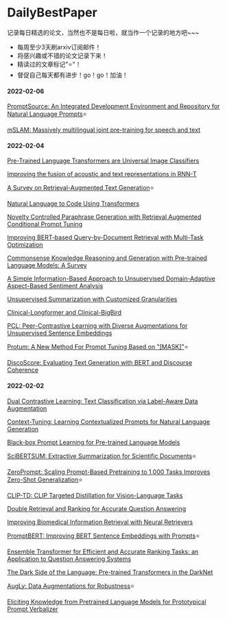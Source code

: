 # DailyBestPaper
记录每日精选的论文，当然也不是每日啦，就当作一个记录的地方吧~~~
- 每周至少3天刷arxiv订阅邮件！
- 将感兴趣或不错的论文记录下来！
- 精读过的文章标记"⭐"！
- 督促自己每天都有进步！go！go！加油！

#### 2022-02-06
[PromptSource: An Integrated Development Environment and Repository for Natural Language Prompts](https://arxiv.org/pdf/2202.01279.pdf)⭐

[mSLAM: Massively multilingual joint pre-training for speech and text](https://arxiv.org/abs/2202.01374)


#### 2022-02-04
[Pre-Trained Language Transformers are Universal Image Classifiers](https://arxiv.org/abs/2201.10182)

[Improving the fusion of acoustic and text representations in RNN-T](https://arxiv.org/abs/2201.10240)

[A Survey on Retrieval-Augmented Text Generation](https://arxiv.org/pdf/2202.01110.pdf)⭐

[Natural Language to Code Using Transformers](https://arxiv.org/abs/2202.00367)

[Novelty Controlled Paraphrase Generation with Retrieval Augmented Conditional Prompt Tuning](https://arxiv.org/pdf/2202.00535.pdf)

[Improving BERT-based Query-by-Document Retrieval with Multi-Task Optimization](https://arxiv.org/abs/2202.00373)

[Commonsense Knowledge Reasoning and Generation with Pre-trained Language Models: A Survey](https://arxiv.org/abs/2201.12438)

[A Simple Information-Based Approach to Unsupervised Domain-Adaptive Aspect-Based Sentiment Analysis](https://arxiv.org/abs/2201.12549)

[Unsupervised Summarization with Customized Granularities](https://arxiv.org/pdf/2201.12502.pdf)

[Clinical-Longformer and Clinical-BigBird](https://arxiv.org/abs/2201.11838)

[PCL: Peer-Contrastive Learning with Diverse Augmentations for Unsupervised Sentence Embeddings](https://arxiv.org/pdf/2201.12093.pdf)

[Protum: A New Method For Prompt Tuning Based on "[MASK]"](https://arxiv.org/pdf/2201.12109.pdf)⭐

[DiscoScore: Evaluating Text Generation with BERT and Discourse Coherence](https://arxiv.org/pdf/2201.11176.pdf)

#### 2022-02-02
[Dual Contrastive Learning: Text Classification via Label-Aware Data Augmentation](https://arxiv.org/pdf/2201.08702.pdf)

[Context-Tuning: Learning Contextualized Prompts for Natural Language Generation](https://arxiv.org/pdf/2201.08670.pdf)

[Black-box Prompt Learning for Pre-trained Language Models](https://arxiv.org/pdf/2201.08531.pdf)

[SciBERTSUM: Extractive Summarization for Scientific Documents](https://arxiv.org/pdf/2201.08495.pdf)⭐

[ZeroPrompt: Scaling Prompt-Based Pretraining to 1,000 Tasks Improves Zero-Shot Generalization](https://arxiv.org/pdf/2201.06910.pdf)⭐

[CLIP-TD: CLIP Targeted Distillation for Vision-Language Tasks](https://arxiv.org/pdf/2201.05729.pdf)

[Double Retrieval and Ranking for Accurate Question Answering](https://arxiv.org/pdf/2201.05981.pdf)

[Improving Biomedical Information Retrieval with Neural Retrievers](https://arxiv.org/pdf/2201.07745.pdf)

[PromptBERT: Improving BERT Sentence Embeddings with Prompts](https://arxiv.org/pdf/2201.04337.pdf)⭐

[Ensemble Transformer for Efficient and Accurate Ranking Tasks: an Application to Question Answering Systems](https://arxiv.org/pdf/2201.05767.pdf)

[The Dark Side of the Language: Pre-trained Transformers in the DarkNet](https://arxiv.org/pdf/2201.05613.pdf)

[AugLy: Data Augmentations for Robustness](https://arxiv.org/pdf/2201.06494.pdf)⭐

[Eliciting Knowledge from Pretrained Language Models for Prototypical Prompt Verbalizer](https://arxiv.org/pdf/2201.05411.pdf)

